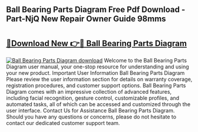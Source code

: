 ## Ball Bearing Parts Diagram Free Pdf Download - Part-NjQ New Repair Owner Guide 98mms

# <h2><a href="http://dfs4u3i.blite.top/?on=Ball+Bearing+Parts+Diagram">🔗Download New 👉🔴 Ball Bearing Parts Diagram</a></h2>

[![Ball Bearing Parts Diagram download](https://i.imgur.com/lujVjoI.png)](http://dfs4u3i.blite.top/?on=Ball+Bearing+Parts+Diagram)
Welcome to the Ball Bearing Parts Diagram user manual, your one-stop resource for understanding and using your new product. Important User Information Ball Bearing Parts Diagram Please review the user information section for details on warranty coverage, registration procedures, and customer support options. Ball Bearing Parts Diagram comes with an impressive collection of advanced features, including facial recognition, gesture control, customizable profiles, and automated tasks, all of which can be accessed and customized through the user interface. Contact Us for Assistance Ball Bearing Parts Diagram. Should you have any questions or concerns, please do not hesitate to contact our dedicated customer support team.

